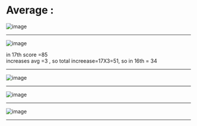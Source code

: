 # Average :

![image](https://user-images.githubusercontent.com/77873383/185628693-e6a59fa2-4f00-4967-9721-b64507239009.png)


---

![image](https://user-images.githubusercontent.com/77873383/185629490-0c95e30d-6f38-42cc-aa72-b178457042c9.png)

in 17th score =85<br>
increases avg =3 , so total increease=17X3=51, so in 16th = 34

---

![image](https://user-images.githubusercontent.com/77873383/185630109-8736b695-299e-4fef-bd88-7bceed2b2516.png)

---

![image](https://user-images.githubusercontent.com/77873383/185635673-4d6214ee-4206-4dbb-a241-f77a36006090.png)

---

![image](https://user-images.githubusercontent.com/77873383/185636117-f5cca66c-1699-4cd8-ab50-c5a614751cdb.png)

---
